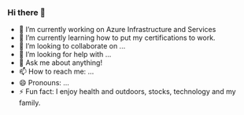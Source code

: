 ### Hi there 👋

- 🔭 I’m currently working on Azure Infrastructure and Services
- 🌱 I’m currently learning how to put my certifications to work.
- 👯 I’m looking to collaborate on ...
- 🤔 I’m looking for help with ...
- 💬 Ask me about anything!
- 📫 How to reach me: ...
- 😄 Pronouns: ...
- ⚡ Fun fact: I enjoy health and outdoors, stocks, technology and my family.
